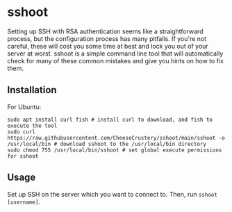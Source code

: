 # sshoot
Setting up SSH with RSA authentication seems like a straightforward process, but the configuration process has many pitfalls. If you're not careful, these will cost you some time at best and lock you out of your server at worst. sshoot is a simple command line tool that will automatically check for many of these common mistakes and give you hints on how to fix them.

## Installation
For Ubuntu:
```
sudo apt install curl fish # install curl to download, and fish to execute the tool
sudo curl https://raw.githubusercontent.com/CheeseCrustery/sshoot/main/sshoot -o /usr/local/bin # download sshoot to the /usr/local/bin directory
sudo chmod 755 /usr/local/bin/sshoot # set global execute permissions for sshoot
```

## Usage
Set up SSH on the server which you want to connect to. Then, run `sshoot [username]`.
